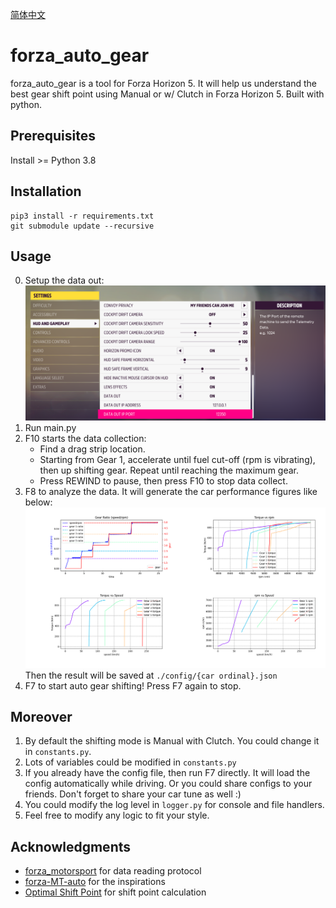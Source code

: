 [简体中文](./README.zhcn.md)

# forza_auto_gear
forza_auto_gear is a tool for Forza Horizon 5. It will help us understand the best gear shift point using Manual or w/ Clutch in Forza Horizon 5. Built with python.

## Prerequisites
Install >= Python 3.8

## Installation
```
pip3 install -r requirements.txt
git submodule update --recursive
```

## Usage
0. Setup the data out:
![data_output_settings](./img/output_settings.png)
1. Run main.py
2. F10 starts the data collection:
    - Find a drag strip location.
    - Starting from Gear 1, accelerate until fuel cut-off (rpm is vibrating), then up shifting gear. Repeat until reaching the maximum gear.
    - Press REWIND to pause, then press F10 to stop data collect.
3. F8 to analyze the data. It will generate the car performance figures like below:
![forza_performance_analysis](./img/forza_performance_analysis.png)
Then the result will be saved at `./config/{car ordinal}.json`
4. F7 to start auto gear shifting! Press F7 again to stop.

## Moreover
1. By default the shifting mode is Manual with Clutch. You could change it in `constants.py`.
2. Lots of variables could be modified in `constants.py`
3. If you already have the config file, then run F7 directly. It will load the config automatically while driving. Or you could share configs to your friends. Don't forget to share your car tune as well :)
4. You could modify the log level in `logger.py` for console and file handlers.
5. Feel free to modify any logic to fit your style.


## Acknowledgments
- [forza_motorsport](https://github.com/nettrom/forza_motorsport) for data reading protocol
- [forza-MT-auto](https://github.com/Yuandiaodiaodiao/forza-MT-auto) for the inspirations
- [Optimal Shift Point](https://glennmessersmith.com/shiftpt.html) for shift point calculation
